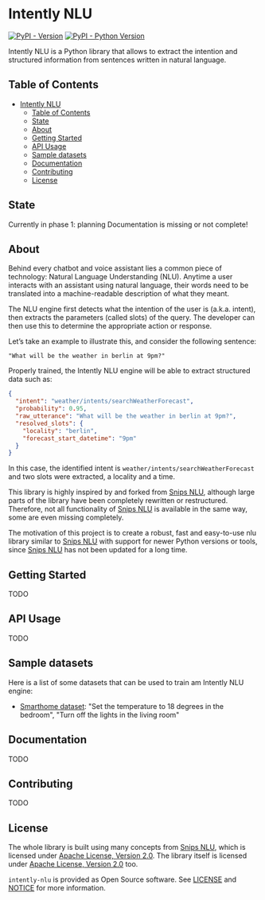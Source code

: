 # Intently NLU

[![PyPI - Version](https://img.shields.io/pypi/v/intently-nlu.svg)](https://pypi.org/project/intently-nlu)
[![PyPI - Python Version](https://img.shields.io/pypi/pyversions/intently-nlu.svg)](https://pypi.org/project/intently-nlu)

Intently NLU is a Python library that allows to extract the intention and structured information from sentences written in natural language.

## Table of Contents

- [Intently NLU](#intently-nlu)
  - [Table of Contents](#table-of-contents)
  - [State](#state)
  - [About](#about)
  - [Getting Started](#getting-started)
  - [API Usage](#api-usage)
  - [Sample datasets](#sample-datasets)
  - [Documentation](#documentation)
  - [Contributing](#contributing)
  - [License](#license)

## State

Currently in phase 1: planning
Documentation is missing or not complete!

## About

Behind every chatbot and voice assistant lies a common piece of technology: Natural Language Understanding (NLU). Anytime a user interacts with an assistant using natural language, their words need to be translated into a machine-readable description of what they meant.

The NLU engine first detects what the intention of the user is (a.k.a. intent), then extracts the parameters (called slots) of the query. The developer can then use this to determine the appropriate action or response.

Let’s take an example to illustrate this, and consider the following sentence:

`"What will be the weather in berlin at 9pm?"`

Properly trained, the Intently NLU engine will be able to extract structured data such as:

```json
{
  "intent": "weather/intents/searchWeatherForecast",
  "probability": 0.95,
  "raw_utterance": "What will be the weather in berlin at 9pm?",
  "resolved_slots": {
    "locality": "berlin",
    "forecast_start_datetime": "9pm"
  }
}
```

In this case, the identified intent is `weather/intents/searchWeatherForecast` and two slots were extracted, a locality and a time.

This library is highly inspired by and forked from [Snips NLU](https://github.com/snipsco/snips-nlu), although large parts of the library have been completely rewritten or restructured. Therefore, not all functionality of [Snips NLU](https://github.com/snipsco/snips-nlu) is available in the same way, some are even missing completely.

The motivation of this project is to create a robust, fast and easy-to-use nlu library similar to [Snips NLU](https://github.com/snipsco/snips-nlu) with support for newer Python versions or tools, since [Snips NLU](https://github.com/snipsco/snips-nlu) has not been updated for a long time.

## Getting Started

TODO

## API Usage

TODO

## Sample datasets

Here is a list of some datasets that can be used to train am Intently NLU engine:

- [Smarthome dataset](examples/example.json): "Set the temperature to 18 degrees in the bedroom", "Turn off the lights in the living room"

## Documentation

TODO

## Contributing

TODO

## License

The whole library is built using many concepts from [Snips NLU](https://github.com/snipsco/snips-nlu),
which is licensed under [Apache License, Version 2.0](https://opensource.org/license/apache-2-0).
The library itself is licensed under [Apache License, Version 2.0](https://opensource.org/license/apache-2-0) too.

`intently-nlu` is provided as Open Source software. See [LICENSE](LICENSE) and [NOTICE](NOTICE) for more information.
